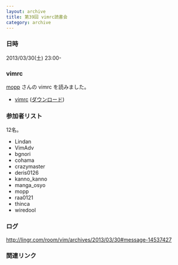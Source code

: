 ```yaml
---
layout: archive
title: 第39回 vimrc読書会
category: archive
---
```


### 日時
2013/03/30(土) 23:00-

### vimrc
[mopp](https://github.com/mopp) さんの vimrc を読みました。

- [vimrc](https://github.com/mopp/vimrc/blob/72de78ce87e71e68b8b880b783ca9673ea72712f/.vimrc) ([ダウンロード](https://raw.github.com/mopp/vimrc/72de78ce87e71e68b8b880b783ca9673ea72712f/.vimrc))

### 参加者リスト

12名。

- Lindan
- VimAdv
- bgnori
- cohama
- crazymaster
- deris0126
- kanno_kanno
- manga_osyo
- mopp
- raa0121
- thinca
- wiredool

### ログ
<http://lingr.com/room/vim/archives/2013/03/30#message-14537427>

### 関連リンク

